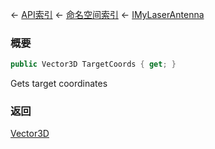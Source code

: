 ← [API索引](Api-Index) ← [命名空间索引](Namespace-Index) ← [IMyLaserAntenna](Sandbox.ModAPI.Ingame.IMyLaserAntenna)

### 概要

```csharp
public Vector3D TargetCoords { get; }
```

Gets target coordinates

### 返回

[Vector3D](VRageMath.Vector3D)

